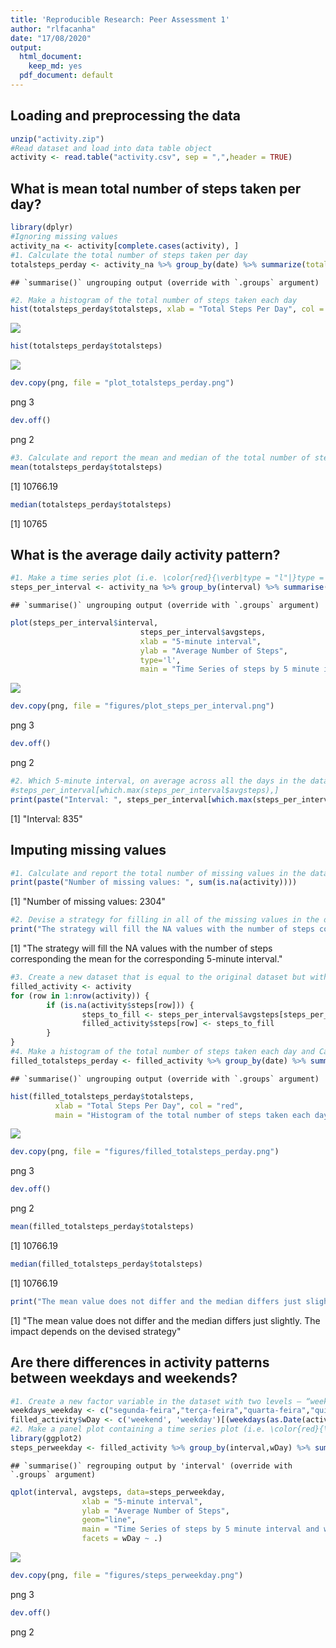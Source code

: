 ```yaml
---
title: 'Reproducible Research: Peer Assessment 1'
author: "rlfacanha"
date: "17/08/2020"
output:
  html_document:
    keep_md: yes
  pdf_document: default
---
```


## Loading and preprocessing the data

```r
unzip("activity.zip")
#Read dataset and load into data table object
activity <- read.table("activity.csv", sep = ",",header = TRUE)
```
## What is mean total number of steps taken per day?

```r
library(dplyr)
#Ignoring missing values
activity_na <- activity[complete.cases(activity), ]
#1. Calculate the total number of steps taken per day
totalsteps_perday <- activity_na %>% group_by(date) %>% summarize(totalsteps=sum(steps))
```

```
## `summarise()` ungrouping output (override with `.groups` argument)
```

```r
#2. Make a histogram of the total number of steps taken each day
hist(totalsteps_perday$totalsteps, xlab = "Total Steps Per Day", col = "red", main = "Histogram of the total number of steps taken each day")
```

![](PA1_template_files/figure-html/activity_mean_steps-1.png)<!-- -->

```r
hist(totalsteps_perday$totalsteps)
```

![](PA1_template_files/figure-html/activity_mean_steps-2.png)<!-- -->

```r
dev.copy(png, file = "plot_totalsteps_perday.png")
```

png 
  3 

```r
dev.off()
```

png 
  2 

```r
#3. Calculate and report the mean and median of the total number of steps taken per day
mean(totalsteps_perday$totalsteps)
```

[1] 10766.19

```r
median(totalsteps_perday$totalsteps)
```

[1] 10765

## What is the average daily activity pattern?

```r
#1. Make a time series plot (i.e. \color{red}{\verb|type = "l"|}type = "l") of the 5-minute interval (x-axis) and the average number of steps taken, averaged across all days (y-axis)
steps_per_interval <- activity_na %>% group_by(interval) %>% summarise(avgsteps = mean(steps, na.rm=TRUE))
```

```
## `summarise()` ungrouping output (override with `.groups` argument)
```

```r
plot(steps_per_interval$interval,
                             steps_per_interval$avgsteps, 
                             xlab = "5-minute interval",
                             ylab = "Average Number of Steps",             
                             type='l',
                             main = "Time Series of steps by 5 minute interval")
```

![](PA1_template_files/figure-html/daily_activity_pattern-1.png)<!-- -->

```r
dev.copy(png, file = "figures/plot_steps_per_interval.png")
```

png 
  3 

```r
dev.off()
```

png 
  2 

```r
#2. Which 5-minute interval, on average across all the days in the dataset, contains the maximum number of steps?
#steps_per_interval[which.max(steps_per_interval$avgsteps),]
print(paste("Interval: ", steps_per_interval[which.max(steps_per_interval$avgsteps),][1]))
```

[1] "Interval:  835"

## Imputing missing values

```r
#1. Calculate and report the total number of missing values in the dataset (i.e. the total number of rows with \color{red}{\verb|NA|}NAs)
print(paste("Number of missing values: ", sum(is.na(activity))))
```

[1] "Number of missing values:  2304"

```r
#2. Devise a strategy for filling in all of the missing values in the dataset. The strategy does not need to be sophisticated. For example, you could use the mean/median for that day, or the mean for that 5-minute interval, etc.
print("The strategy will fill the NA values with the number of steps corresponding the mean for the corresponding 5-minute interval.")
```

[1] "The strategy will fill the NA values with the number of steps corresponding the mean for the corresponding 5-minute interval."

```r
#3. Create a new dataset that is equal to the original dataset but with the missing data filled in.
filled_activity <- activity
for (row in 1:nrow(activity)) {
        if (is.na(activity$steps[row])) {
                steps_to_fill <- steps_per_interval$avgsteps[steps_per_interval$interval == activity$interval[row]]
                filled_activity$steps[row] <- steps_to_fill
        }        
}
#4. Make a histogram of the total number of steps taken each day and Calculate and report the mean and median total number of steps taken per day. Do these values differ from the estimates from the first part of the assignment? What is the impact of imputing missing data on the estimates of the total daily number of steps?
filled_totalsteps_perday <- filled_activity %>% group_by(date) %>% summarize(totalsteps=sum(steps))
```

```
## `summarise()` ungrouping output (override with `.groups` argument)
```

```r
hist(filled_totalsteps_perday$totalsteps, 
          xlab = "Total Steps Per Day", col = "red", 
          main = "Histogram of the total number of steps taken each day")
```

![](PA1_template_files/figure-html/missing_values-1.png)<!-- -->

```r
dev.copy(png, file = "figures/filled_totalsteps_perday.png")
```

png 
  3 

```r
dev.off()
```

png 
  2 

```r
mean(filled_totalsteps_perday$totalsteps)
```

[1] 10766.19

```r
median(filled_totalsteps_perday$totalsteps)
```

[1] 10766.19

```r
print("The mean value does not differ and the median differs just slightly. The impact depends on the devised strategy")
```

[1] "The mean value does not differ and the median differs just slightly. The impact depends on the devised strategy"

## Are there differences in activity patterns between weekdays and weekends?

```r
#1. Create a new factor variable in the dataset with two levels – “weekday” and “weekend” indicating whether a given date is a weekday or weekend day.
weekdays_weekday <- c("segunda-feira","terça-feira","quarta-feira","quinta-feira","sexta-feira")
filled_activity$wDay <- c('weekend', 'weekday')[(weekdays(as.Date(activity$date)) %in% weekdays_weekday)+1L]
#2. Make a panel plot containing a time series plot (i.e. \color{red}{\verb|type = "l"|}type = "l") of the 5-minute interval (x-axis) and the average number of steps taken, averaged across all weekday days or weekend days (y-axis). See the README file in the GitHub repository to see an example of what this plot should look like using simulated data.
library(ggplot2)
steps_perweekday <- filled_activity %>% group_by(interval,wDay) %>% summarise(avgsteps = mean(steps, na.rm=TRUE))
```

```
## `summarise()` regrouping output by 'interval' (override with `.groups` argument)
```

```r
qplot(interval, avgsteps, data=steps_perweekday,
                xlab = "5-minute interval",
                ylab = "Average Number of Steps",                
                geom="line",
                main = "Time Series of steps by 5 minute interval and weekend/weekday",
                facets = wDay ~ .)
```

![](PA1_template_files/figure-html/weekdays-1.png)<!-- -->

```r
dev.copy(png, file = "figures/steps_perweekday.png")
```

png 
  3 

```r
dev.off()
```

png 
  2 

